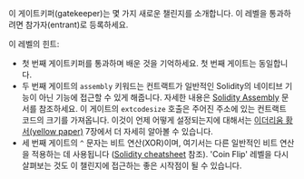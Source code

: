 이 게이트키퍼(gatekeeper)는 몇 가지 새로운 챌린지를 소개합니다. 이 레벨을 통과하려면 참가자(entrant)로 등록하세요.

이 레벨의 힌트:

- 첫 번째 게이트키퍼를 통과하며 배운 것을 기억하세요. 첫 번째 게이트는 동일합니다.
- 두 번째 게이트의 `assembly` 키워드는 컨트랙트가 일반적인 Solidity의 네이티브 기능이 아닌 기능에 접근할 수 있게 해줍니다. 자세한 내용은 [Solidity Assembly](http://solidity.readthedocs.io/en/v0.4.23/assembly.html) 문서를 참조하세요. 이 게이트의 `extcodesize` 호출은 주어진 주소에 있는 컨트랙트 코드의 크기를 가져옵니다. 이것이 언제 어떻게 설정되는지에 대해서는 [이더리움 황서(yellow paper)](https://ethereum.github.io/yellowpaper/paper.pdf) 7장에서 더 자세히 알아볼 수 있습니다.
- 세 번째 게이트의 `^` 문자는 비트 연산(XOR)이며, 여기서는 다른 일반적인 비트 연산을 적용하는 데 사용됩니다 ([Solidity cheatsheet](https://www.google.com/search?q=http.solidity.readthedocs.io/en/v0.4.23/miscellaneous.html%23cheatsheet) 참조). 'Coin Flip' 레벨을 다시 살펴보는 것도 이 챌린지에 접근하는 좋은 시작점이 될 수 있습니다.
